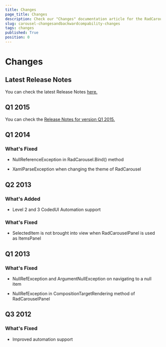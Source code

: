 ```yaml
---
title: Changes
page_title: Changes
description: Check our "Changes" documentation article for the RadCarousel WPF control.
slug: carousel-changesandbackwardcompability-changes
tags: changes
published: True
position: 0
---
```


# Changes



## Latest Release Notes

You can check the latest Release Notes [ here.](http://www.telerik.com/products/wpf/whats-new/release-history.aspx)

## Q1 2015

You can check the [Release Notes for version Q1 2015.](http://www.telerik.com/support/whats-new/wpf/release-history/ui-for-wpf-q1-2015)

## Q1 2014
      
### What's Fixed
            

* NullReferenceException in RadCarousel.Bind() method
                

* XamlParseException when changing the theme of RadCarousel
                

## Q2 2013
      
### What's Added
            

* Level 2 and 3 CodedUI Automation support
                
### What's Fixed
            

* SelectedItem is not brought into view when RadCarouselPanel is used as ItemsPanel
                

##  Q1 2013
      
### What's Fixed
            

* NullRefException and ArgumentNullException on navigating to a null item
                

* NullRefException in CompositionTargetRendering method of RadCarouselPanel
                

##  Q3 2012
      
### What's Fixed
            

* Improved automation support
                
